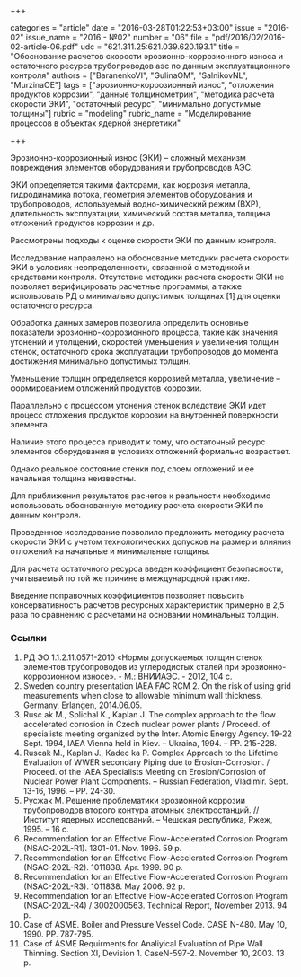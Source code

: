 +++

categories = "article"
date = "2016-03-28T01:22:53+03:00"
issue = "2016-02"
issue_name = "2016 - №02"
number = "06"
file = "pdf/2016/02/2016-02-article-06.pdf"
udc = "621.311.25:621.039.620.193.1"
title = "Обоснование расчетов скорости эрозионно-коррозионного износа и остаточного ресурса трубопроводов аэс по данным эксплуатационного контроля"
authors = ["BaranenkoVI", "GulinaOM", "SalnikovNL", "MurzinaOE"]
tags = ["эрозионно-коррозионный износ", "отложения продуктов коррозии", "данные толщинометрии", "методика расчета скорости ЭКИ", "остаточный ресурс", "минимально допустимые толщины"]
rubric = "modeling"
rubric_name = "Моделирование процессов в объектах ядерной энергетики"

+++

Эрозионно-коррозионный износ (ЭКИ) – сложный механизм повреждения элементов оборудования и трубопроводов АЭС. 

ЭКИ определяется такими факторами, как коррозия металла, гидродинамика потока, геометрия элементов оборудования и трубопроводов, используемый водно-химический режим (ВХР), длительность эксплуатации, химический состав металла, толщина отложений продуктов коррозии и др. 

Рассмотрены подходы к оценке скорости ЭКИ по данным контроля. 

Исследование направлено на обоснование методики расчета скорости ЭКИ в условиях неопределенности, связанной с методикой и средствами контроля. Отсутствие методики расчета скорости ЭКИ не позволяет верифицировать расчетные программы, а также использовать РД о минимально допустимых толщинах [1] для оценки остаточного ресурса.

Обработка данных замеров позволила определить основные показатели эрозионно-коррозионного процесса, такие как значения утонений и утолщений, скоростей уменьшения и увеличения толщин стенок, остаточного срока эксплуатации трубопроводов до момента достижения минимально допустимых толщин. 

Уменьшение толщин определяется коррозией металла, увеличение – формированием отложений продуктов коррозии.

Параллельно с процессом утонения стенок вследствие ЭКИ идет процесс отложения продуктов коррозии на внутренней поверхности элемента.

Наличие этого процесса приводит к тому, что остаточный ресурс элементов оборудования в условиях отложений формально возрастает. 

Однако реальное состояние стенки под слоем отложений и ее начальная толщина неизвестны. 

Для приближения результатов расчетов к реальности необходимо использовать обоснованную методику расчета скорости ЭКИ по данным контроля. 

Проведенное исследование позволило предложить методику расчета скорости ЭКИ с учетом технологических допусков на размер и влияния отложений на начальные и минимальные толщины. 

Для расчета остаточного ресурса введен коэффициент безопасности, учитываемый по той же причине в международной практике.

Введение поправочных коэффициентов позволяет повысить консервативность расчетов ресурсных характеристик примерно в 2,5 раза по сравнению с расчетами на основании номинальных толщин.


### Ссылки

1. РД ЭО 1.1.2.11.0571-2010 «Нормы допускаемых толщин стенок элементов трубопроводов из углеродистых сталей при эрозионно-коррозионном износе». - М.: ВНИИАЭС. - 2012, 104 с.
2. Sweden country presentation IAEA FAC RCM 2. On the risk of using grid measurements when close to allowable minimum wall thickness. Germany, Erlangen, 2014.06.05.
3. Rusc аk M., Splichal K., Kaplan J. The complex approach to the flow accelerated corrosion in Czech nuclear power plants / Proceed. of specialists meeting organized by the Inter. Atomic Energy Agency. 19-22 Sept. 1994, IAEA Vienna held in Kiev. – Ukraina, 1994. – PP. 215-228.
4. Ruscak M., Kaplan J., Kadec ka P. Complex Approach to the Lifetime Evaluation of WWER secondary Piping due to Erosion-Corrosion. / Proceed. of the IAEA Specialists Meeting on Erosion/Corrosion of Nuclear Power Plant Components. – Russian Federation, Vladimir. Sept. 13-16, 1996. – PP. 24-30.
5. Русжак M. Решение проблематики эрозионной коррозии трубопроводов второго контура атомных электростанций. // Институт ядерных исследований. – Чешская республика, Ржеж, 1995. – 16 с.
6. Recommendation for an Effective Flow-Accelerated Corrosion Program (NSAC-202L-R1). 1301-01. Nov. 1996. 59 p.
7. Recommendation for an Effective Flow-Accelerated Corrosion Program (NSAC-202L-R2). 1011838. Apr. 1999. 90 p.
8. Recommendation for an Effective Flow-Accelerated Corrosion Program (NSAC-202L-R3). 1011838. May 2006. 92 p.
9. Recommendation for an Effective Flow-Accelerated Corrosion Program (NSAC-202L-R4) / 3002000563. Technical Report, November 2013. 94 p.
10. Case of ASME. Boiler and Pressure Vessel Code. CASE N-480. May 10, 1990. PP. 787-795.
11. Case of ASME Requirments for Analiyical Evaluation of Pipe Wall Thinning. Section XI, Devision 1. CaseN-597-2. November 10, 2003. 13 p.